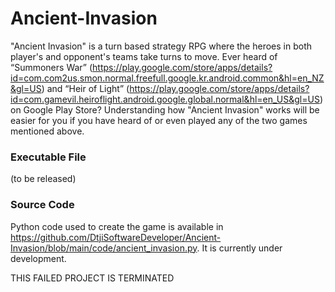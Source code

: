 # Ancient-Invasion
"Ancient Invasion" is a turn based strategy RPG where the heroes in both player's and opponent's teams take turns to move. Ever heard of “Summoners War” 
(https://play.google.com/store/apps/details?id=com.com2us.smon.normal.freefull.google.kr.android.common&hl=en_NZ&gl=US) and “Heir of Light” 
(https://play.google.com/store/apps/details?id=com.gamevil.heiroflight.android.google.global.normal&hl=en_US&gl=US) on Google Play Store? 
Understanding how "Ancient Invasion" works will be easier for you if you have heard of or even played any of the two games mentioned above.

### Executable File

(to be released)

### Source Code

Python code used to create the game is available in https://github.com/DtjiSoftwareDeveloper/Ancient-Invasion/blob/main/code/ancient_invasion.py.
It is currently under development.

THIS FAILED PROJECT IS TERMINATED
